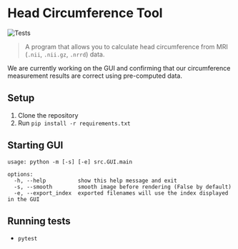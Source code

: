 # Head Circumference Tool

![Tests](https://github.com/COMP523TeamD/HeadCircumferenceTool/actions/workflows/tests.yml/badge.svg)

> A program that allows you to calculate head circumference from MRI (`.nii`, `.nii.gz`, `.nrrd`) data.

We are currently working on the GUI and confirming that our circumference measurement results are correct using pre-computed data.

## Setup

1. Clone the repository
2. Run `pip install -r requirements.txt`

## Starting GUI

```
usage: python -m [-s] [-e] src.GUI.main

options:
  -h, --help          show this help message and exit
  -s, --smooth        smooth image before rendering (False by default)
  -e, --export_index  exported filenames will use the index displayed in the GUI

```

## Running tests

- `pytest`
